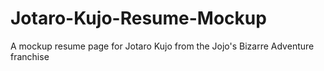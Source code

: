 
# Jotaro-Kujo-Resume-Mockup

A mockup resume page for Jotaro Kujo from the Jojo's Bizarre Adventure franchise
